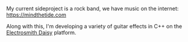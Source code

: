 My current sideproject is a rock band, we have music on the internet: https://mindthetide.com

Along with this, I'm developing a variety of guitar effects in C++ on the [Electrosmith Daisy](https://www.electro-smith.com/daisy/daisy) platform.
